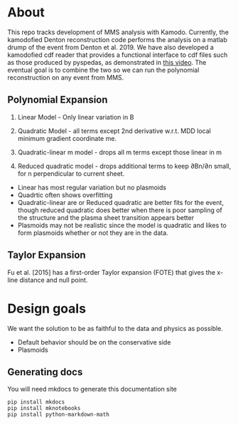 # About

This repo tracks development of MMS analysis with Kamodo. Currently, the kamodofied Denton reconstruction code performs
the analysis on a matlab drump of the event from Denton et al. 2019. We have also developed a kamodofied cdf
reader that provides a functional interface to cdf files such as those produced by pyspedas, as demonstrated
in [this video](https://www.youtube.com/watch?v=g5Ftm0H_7yc). The eventual goal is to combine the two
so we can run the polynomial reconstruction on any event from MMS.


## Polynomial Expansion

1. Linear Model - Only linear variation in B

2. Quadratic Model - all terms except 2nd derivative w.r.t. MDD local minimum gradient coordinate me.

3. Quadratic-linear m model - drops all m terms except those linear in m

4. Reduced quadratic model - drops additional terms to keep ∂Bn/∂n small, for n perpendicular to current sheet.


* Linear has most regular variation but no plasmoids
* Quadrtic often shows overfitting
* Quadratic-linear are or Reduced quadratic are better fits for the event, though reduced quadratic does better when there is poor sampling of the structure and the plasma sheet transition appears better
* Plasmoids may not be realistic since the model is quadratic and likes to form plasmoids whether or not they are in the data.

## Taylor Expansion

Fu et al. [2015] has a first-order Taylor expansion (FOTE) that gives the x-line distance and null point. 

# Design goals

We want the solution to be as faithful to the data and physics as possible.

* Default behavior should be on the conservative side
* Plasmoids


## Generating docs

You will need mkdocs to generate this documentation site

	pip install mkdocs
	pip install mknotebooks
	pip install python-markdown-math